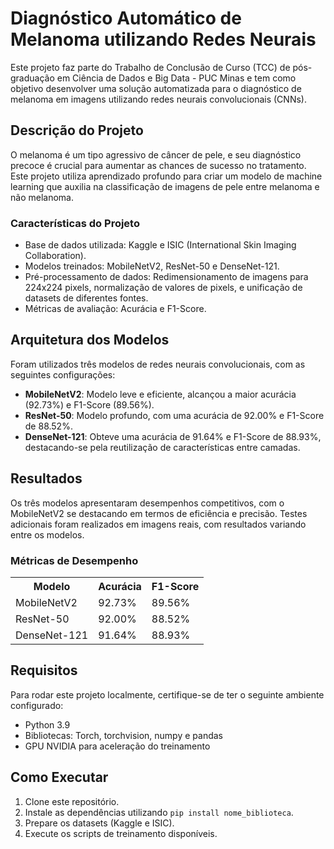 <!DOCTYPE html>
<html lang="pt-br">
<head>
    <meta charset="UTF-8">
    <meta name="viewport" content="width=device-width, initial-scale=1.0">
</head>
<body>

<h1>Diagnóstico Automático de Melanoma utilizando Redes Neurais</h1>

<p>
    Este projeto faz parte do Trabalho de Conclusão de Curso (TCC) de pós-graduação em Ciência de Dados e Big Data - PUC Minas e 
    tem como objetivo desenvolver uma solução automatizada para o diagnóstico de melanoma em imagens utilizando 
    redes neurais convolucionais (CNNs).
</p>

<h2>Descrição do Projeto</h2>

<p>
    O melanoma é um tipo agressivo de câncer de pele, e seu diagnóstico precoce é crucial para aumentar as chances 
    de sucesso no tratamento. Este projeto utiliza aprendizado profundo para criar um modelo de machine learning que 
    auxilia na classificação de imagens de pele entre melanoma e não melanoma.
</p>

<h3>Características do Projeto</h3>
<ul>
    <li>Base de dados utilizada: Kaggle e ISIC (International Skin Imaging Collaboration).</li>
    <li>Modelos treinados: MobileNetV2, ResNet-50 e DenseNet-121.</li>
    <li>Pré-processamento de dados: Redimensionamento de imagens para 224x224 pixels, normalização de valores de pixels, 
        e unificação de datasets de diferentes fontes.</li>
    <li>Métricas de avaliação: Acurácia e F1-Score.</li>
</ul>

<h2>Arquitetura dos Modelos</h2>

<p>
    Foram utilizados três modelos de redes neurais convolucionais, com as seguintes configurações:
</p>

<ul>
    <li><strong>MobileNetV2</strong>: Modelo leve e eficiente, alcançou a maior acurácia (92.73%) e F1-Score (89.56%).</li>
    <li><strong>ResNet-50</strong>: Modelo profundo, com uma acurácia de 92.00% e F1-Score de 88.52%.</li>
    <li><strong>DenseNet-121</strong>: Obteve uma acurácia de 91.64% e F1-Score de 88.93%, destacando-se pela reutilização 
        de características entre camadas.</li>
</ul>

<h2>Resultados</h2>

<p>
    Os três modelos apresentaram desempenhos competitivos, com o MobileNetV2 se destacando em termos de eficiência e 
    precisão. Testes adicionais foram realizados em imagens reais, com resultados variando entre os modelos.
</p>

<h3>Métricas de Desempenho</h3>
<table>
    <tr>
        <th>Modelo</th>
        <th>Acurácia</th>
        <th>F1-Score</th>
    </tr>
    <tr>
        <td>MobileNetV2</td>
        <td>92.73%</td>
        <td>89.56%</td>
    </tr>
    <tr>
        <td>ResNet-50</td>
        <td>92.00%</td>
        <td>88.52%</td>
    </tr>
    <tr>
        <td>DenseNet-121</td>
        <td>91.64%</td>
        <td>88.93%</td>
    </tr>
</table>

<h2>Requisitos</h2>

<p>
    Para rodar este projeto localmente, certifique-se de ter o seguinte ambiente configurado:
</p>

<ul>
    <li>Python 3.9</li>
    <li>Bibliotecas: Torch, torchvision, numpy e pandas</li>
    <li>GPU NVIDIA para aceleração do treinamento</li>
</ul>

<h2>Como Executar</h2>

<ol>
    <li>Clone este repositório.</li>
    <li>Instale as dependências utilizando <code>pip install nome_biblioteca</code>.</li>
    <li>Prepare os datasets (Kaggle e ISIC).</li>
    <li>Execute os scripts de treinamento disponíveis.</li>
</ol>

</body>
</html>

